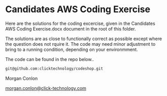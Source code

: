 # Candidates AWS Coding Exercise

Here are the solutions for the coding excercise, given in the Candidates AWS Coding Exercise.docx document in the root of this folder.

The solutions are as close to functionally correct as possible except where the question does not rquire it.  The code may need minor adjustment to bring to a running condition, depending on your environmment.

The code can be found in the repo below..

```sh
git@github.com:clicktechnology/codeshop.git
```

Morgan Conlon

morgan.conlon@click-technology.com